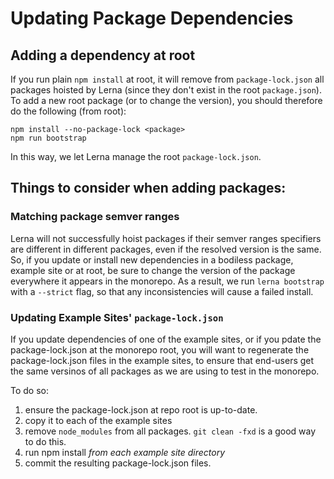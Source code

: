 # Updating Package Dependencies

## Adding a dependency at root

If you run plain `npm install` at root, it will remove from `package-lock.json`
all packages hoisted by Lerna (since they don't exist in the root
`package.json`).  To add a new root package (or to change the version), you should
therefore do the following (from root):
```
npm install --no-package-lock <package>
npm run bootstrap
```
In this way, we let Lerna manage the root `package-lock.json`.

## Things to consider when adding packages:

### Matching package semver ranges

Lerna will not successfully hoist packages if their semver ranges specifiers are
different in different packages, even if the resolved version is the same. So,
if you update or install new dependencies in a bodiless package, example site or
at root, be sure to change the version of the package everywhere it appears in
the monorepo.  As a result, we run `lerna bootstrap` with a `--strict` flag, so
that any inconsistencies will cause a failed install.

### Updating Example Sites' `package-lock.json`

If you update dependencies of one of the example sites, or if you pdate the
package-lock.json at the monorepo root, you will want to regenerate the
package-lock.json files in the example sites, to ensure that end-users get the
same versinos of all packages as we are using to test in the monorepo.

To do so:
1. ensure the package-lock.json at repo root is up-to-date.
2. copy it to each of the example sites
3. remove `node_modules` from all packages. `git clean -fxd` is a good way to do this.
4. run npm install *from each example site directory*
5. commit the resulting package-lock.json files.
